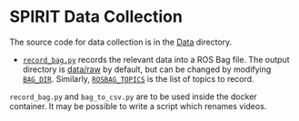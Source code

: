 # SPIRIT Data Collection

The source code for data collection is in the [Data](../src/data) directory.

* [`record_bag.py`](../src/data/record_bag.py) records the relevant data into a ROS Bag file. The output directory is [data/raw](data/raw) by default, but can be changed by modifying [`BAG_DIR`](../src/data/record_bag.py#L12). Similarly, [`ROSBAG_TOPICS`](../src/data/record_bag.py#L13) is the list of topics to record.

`record_bag.py` and `bag_to_csv.py` are to be used inside the docker container.
It may be possible to write a script which renames videos.
